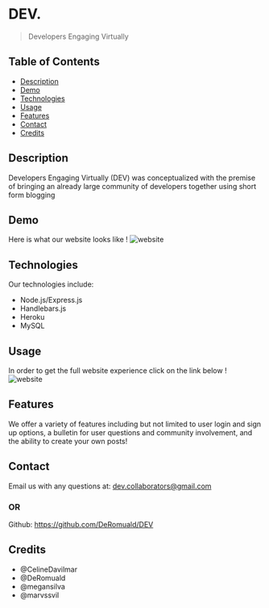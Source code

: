 # DEV.
> Developers Engaging Virtually 

## Table of Contents
* [Description](#Description)
* [Demo](#Demo)
* [Technologies](#Technologies)
* [Usage](#Usage)
* [Features](#Features)
* [Contact](#Contact)
* [Credits](#Credits)

## Description
Developers Engaging Virtually (DEV) was conceptualized with the premise of bringing an already large community of developers together using short form blogging


## Demo
Here is what our website looks like !
![website](./)


## Technologies
Our technologies include:
- Node.js/Express.js
- Handlebars.js
- Heroku
- MySQL


## Usage
In order to get the full website experience click on the link below !
![website](./)

## Features
We offer a variety of features including but not limited to user login and sign up options, a bulletin for user questions and community involvement, and the ability to create your own posts!

## Contact
Email us with any questions at: dev.collaborators@gmail.com
### OR
Github: https://github.com/DeRomuald/DEV

## Credits
- @CelineDavilmar
- @DeRomuald
- @megansilva
- @marvssvil
